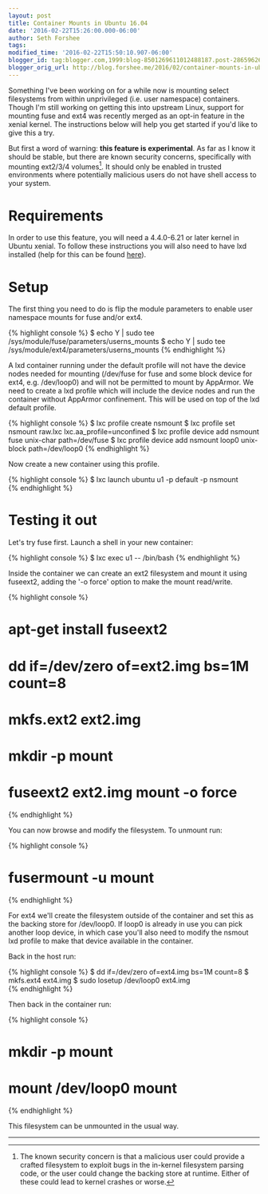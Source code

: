 ```yaml
---
layout: post
title: Container Mounts in Ubuntu 16.04
date: '2016-02-22T15:26:00.000-06:00'
author: Seth Forshee
tags: 
modified_time: '2016-02-22T15:50:10.907-06:00'
blogger_id: tag:blogger.com,1999:blog-8501269611012488187.post-2865962684540086615
blogger_orig_url: http://blog.forshee.me/2016/02/container-mounts-in-ubuntu-1604.html
---
```


Something I've been working on for a while now is mounting select filesystems from within unprivileged (i.e. user namespace) containers. Though I'm still working on getting this into upstream Linux, support for mounting fuse and ext4 was recently merged as an opt-in feature in the xenial kernel. The instructions below will help you get started if you'd like to give this a try.

But first a word of warning: **this feature is experimental**. As far as I know it should be stable, but there are known security concerns, specifically with mounting ext2/3/4 volumes[^1].  It should only be enabled in trusted environments where potentially malicious users do not have shell access to your system.

# Requirements

In order to use this feature, you will need a 4.4.0-6.21 or later kernel in Ubuntu xenial. To follow these instructions you will also need to have lxd installed (help for this can be found [here](https://linuxcontainers.org/lxd/getting-started-cli/)).

# Setup

The first thing you need to do is flip the module parameters to enable user namespace mounts for fuse and/or ext4.

{% highlight console %}
$ echo Y | sudo tee /sys/module/fuse/parameters/userns_mounts
$ echo Y | sudo tee /sys/module/ext4/parameters/userns_mounts
{% endhighlight %}

A lxd container running under the default profile will not have the device nodes needed for mounting (/dev/fuse for fuse and some block device for ext4, e.g.  /dev/loop0) and will not be permitted to mount by AppArmor. We need to create a lxd profile which will include the device nodes and run the container without AppArmor confinement. This will be used on top of the lxd default profile.

{% highlight console %}
$ lxc profile create nsmount
$ lxc profile set nsmount raw.lxc lxc.aa_profile=unconfined
$ lxc profile device add nsmount fuse unix-char path=/dev/fuse
$ lxc profile device add nsmount loop0 unix-block path=/dev/loop0
{% endhighlight %}

Now create a new container using this profile.

{% highlight console %}
$ lxc launch ubuntu u1 -p default -p nsmount  
{% endhighlight %}

# Testing it out

Let's try fuse first. Launch a shell in your new container:

{% highlight console %}
$ lxc exec u1 -- /bin/bash
{% endhighlight %}

Inside the container we can create an ext2 filesystem and mount it using fuseext2, adding the '-o force' option to make the mount read/write.

{% highlight console %}
# apt-get install fuseext2
# dd if=/dev/zero of=ext2.img bs=1M count=8
# mkfs.ext2 ext2.img
# mkdir -p mount
# fuseext2 ext2.img mount -o force  
{% endhighlight %}

You can now browse and modify the filesystem. To unmount run:

{% highlight console %}
# fusermount -u mount
{% endhighlight %}

For ext4 we'll create the filesystem outside of the container and set this as the backing store for /dev/loop0.  If loop0 is already in use you can pick another loop device, in which case you'll also need to modify the nsmout lxd profile to make that device available in the container.

Back in the host run:

{% highlight console %}
$ dd if=/dev/zero of=ext4.img bs=1M count=8
$ mkfs.ext4 ext4.img
$ sudo losetup /dev/loop0 ext4.img  
{% endhighlight %}

Then back in the container run:

{% highlight console %}
# mkdir -p mount
# mount /dev/loop0 mount  
{% endhighlight %}

This filesystem can be unmounted in the usual way.

---

[^1]: The known security concern is that a malicious user could provide a crafted filesystem to exploit bugs in the in-kernel filesystem parsing code, or the user could change the backing store at runtime. Either of these could lead to kernel crashes or worse.
